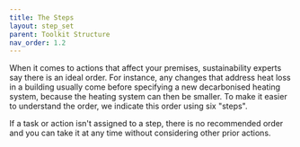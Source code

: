 ```yaml
---
title: The Steps
layout: step_set
parent: Toolkit Structure
nav_order: 1.2
---
```


When it comes to actions that affect your premises, sustainability experts say there is an ideal order.  For instance, any changes that address heat loss in a building usually come before specifying a new decarbonised heating system, because the heating system can then be smaller.  To make it easier to understand the order, we indicate this order using six "steps".  

If a task or action isn't assigned to a step, there is no recommended order and you can take it at any time without considering other prior actions.
